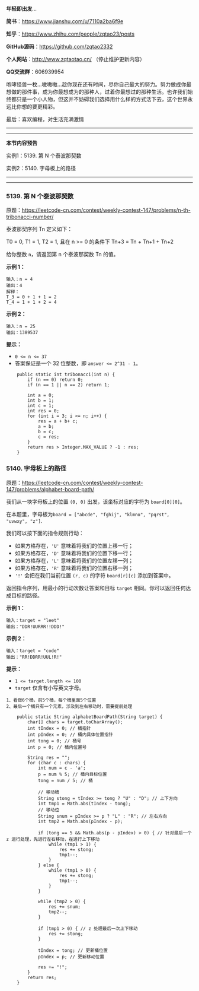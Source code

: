 **年轻即出发**...

**简书**：https://www.jianshu.com/u/7110a2ba6f9e

**知乎**：https://www.zhihu.com/people/zqtao23/posts

**GitHub源码**：https://github.com/zqtao2332

**个人网站**：http://www.zqtaotao.cn/  （停止维护更新内容）

**QQ交流群**：606939954

​	    咆哮怪兽一枚...嗷嗷嗷...趁你现在还有时间，尽你自己最大的努力。努力做成你最想做的那件事，成为你最想成为的那种人，过着你最想过的那种生活。也许我们始终都只是一个小人物，但这并不妨碍我们选择用什么样的方式活下去，这个世界永远比你想的要更精彩。



最后：喜欢编程，对生活充满激情

------

------

**本节内容预告**

实例1：5139. 第 N 个泰波那契数

实例2：5140. 字母板上的路径

------

------



### 5139. 第 N 个泰波那契数

原题：https://leetcode-cn.com/contest/weekly-contest-147/problems/n-th-tribonacci-number/

泰波那契序列 Tn 定义如下： 

T0 = 0, T1 = 1, T2 = 1, 且在 n >= 0 的条件下 Tn+3 = Tn + Tn+1 + Tn+2

给你整数 `n`，请返回第 n 个泰波那契数 Tn 的值。

**示例 1：**

```
输入：n = 4
输出：4
解释：
T_3 = 0 + 1 + 1 = 2
T_4 = 1 + 1 + 2 = 4
```

  

**示例 2：**

```
输入：n = 25
输出：1389537
```

**提示：**

- `0 <= n <= 37`
- 答案保证是一个 32 位整数，即 `answer <= 2^31 - 1`。

```
    public static int tribonacci(int n) {
        if (n == 0) return 0;
        if (n == 1 || n == 2) return 1;

        int a = 0;
        int b = 1;
        int c = 1;
        int res = 0;
        for (int i = 3; i <= n; i++) {
            res = a + b+ c;
            a = b;
            b = c;
            c = res;
        }
        return res > Integer.MAX_VALUE ? -1 : res;
    }
```

### 5140. 字母板上的路径

原题：https://leetcode-cn.com/contest/weekly-contest-147/problems/alphabet-board-path/

我们从一块字母板上的位置 `(0, 0)` 出发，该坐标对应的字符为 `board[0][0]`。

  

在本题里，字母板为`board = ["abcde", "fghij", "klmno", "pqrst", "uvwxy", "z"]`.

  

我们可以按下面的指令规则行动：

  

- 如果方格存在，`'U'` 意味着将我们的位置上移一行；
- 如果方格存在，`'D'` 意味着将我们的位置下移一行；
- 如果方格存在，`'L'` 意味着将我们的位置左移一列；
- 如果方格存在，`'R'` 意味着将我们的位置右移一列；
- `'!'` 会把在我们当前位置 `(r, c)` 的字符 `board[r][c]` 添加到答案中。

  

返回指令序列，用最小的行动次数让答案和目标 `target` 相同。你可以返回任何达成目标的路径。

**示例 1：**

```
输入：target = "leet"
输出："DDR!UURRR!!DDD!"
```

  

**示例 2：**

```
输入：target = "code"
输出："RR!DDRR!UUL!R!"
```

**提示：**

- `1 <= target.length <= 100`
- `target` 仅含有小写英文字母。

```
1、看做6个桶，前5个桶，每个桶里面5个位置
2、最后一个桶只有一个元素，涉及到左右移动时，需要提前处理
```



```
	public static String alphabetBoardPath(String target) {
        char[] chars = target.toCharArray();
        int tIndex = 0; // 桶指针
        int pIndex = 0; // 桶内具体位置指针
        int tong = 0; // 桶号
        int p = 0; // 桶内位置号

        String res = "";
        for (char c : chars) {
            int num = c - 'a';
            p = num % 5; // 桶内目标位置
            tong = num / 5; // 桶

            // 移动桶
            String stong = tIndex >= tong ? "U" : "D"; // 上下方向
            int tmp1 = Math.abs(tIndex - tong);
            // 移动位
            String snum = pIndex >= p ? "L" : "R"; // 左右方向
            int tmp2 = Math.abs(pIndex - p);

            if (tong == 5 && Math.abs(p - pIndex) > 0) { // 针对最后一个z 进行处理，先进行左右移动，在进行上下移动
                while (tmp1 > 1) {
                    res += stong;
                    tmp1--;
                }
            } else {
                while (tmp1 > 0) {
                    res += stong;
                    tmp1--;
                }
            }

            while (tmp2 > 0) {
                res += snum;
                tmp2--;
            }

            if (tmp1 > 0) { // z 处理最后一次上下移动
                res += stong;
            }

            tIndex = tong; // 更新桶位置
            pIndex = p; // 更新移动位置

            res += "!";
        }
        return res;
    }
```

